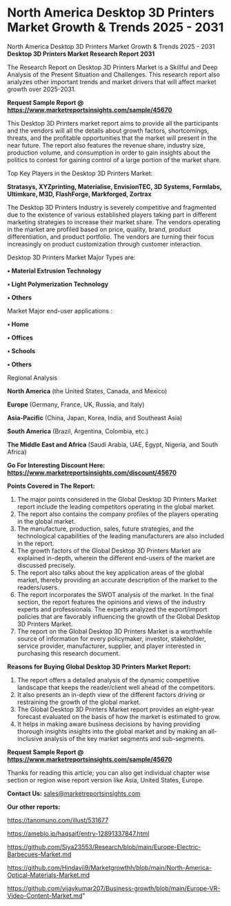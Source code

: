 # North America Desktop 3D Printers Market Growth & Trends 2025 - 2031
North America Desktop 3D Printers Market Growth & Trends 2025 - 2031
<strong>Desktop 3D Printers Market Research Report 2031</strong>

The Research Report on Desktop 3D Printers Market is a Skillful and Deep Analysis of the Present Situation and Challenges. This research report also analyzes other important trends and market drivers that will affect market growth over 2025-2031.

<strong>Request Sample Report @ <a href=https://www.marketreportsinsights.com/sample/45670>https://www.marketreportsinsights.com/sample/45670</a></strong>

This Desktop 3D Printers market report aims to provide all the participants and the vendors will all the details about growth factors, shortcomings, threats, and the profitable opportunities that the market will present in the near future. The report also features the revenue share, industry size, production volume, and consumption in order to gain insights about the politics to contest for gaining control of a large portion of the market share.

Top Key Players in the Desktop 3D Printers Market:

<strong>Stratasys, XYZprinting, Materialise, EnvisionTEC, 3D Systems, Formlabs, Ultimkare, M3D, FlashForge, Markforged, Zortrax</strong>

The Desktop 3D Printers Industry is severely competitive and fragmented due to the existence of various established players taking part in different marketing strategies to increase their market share. The vendors operating in the market are profiled based on price, quality, brand, product differentiation, and product portfolio. The vendors are turning their focus increasingly on product customization through customer interaction.

Desktop 3D Printers Market Major Types are:

<strong>•  Material Extrusion Technology

•  Light Polymerization Technology

•  Others</strong>

Market Major end-user applications :

<strong>•  Home

•  Offices

•  Schools

•  Others</strong>

Regional Analysis

</u><strong><b>North America</b></strong> (the United States, Canada, and Mexico)

<strong><b>Europe </b></strong>(Germany, France, UK, Russia, and Italy)

<strong><b>Asia-Pacific</b></strong> (China, Japan, Korea, India, and Southeast Asia)

<strong><b>South America</b></strong> (Brazil, Argentina, Colombia, etc.)

<strong><b>The Middle East and Africa</b></strong> (Saudi Arabia, UAE, Egypt, Nigeria, and South Africa)

<strong>Go For Interesting Discount Here: <a href=https://www.marketreportsinsights.com/discount/45670>https://www.marketreportsinsights.com/discount/45670</a></strong>

<strong>Points Covered in The Report:</strong>
<ol>
  <li>The major points considered in the Global Desktop 3D Printers Market report include the leading competitors operating in the global market.</li>
  <li>The report also contains the company profiles of the players operating in the global market.</li>
  <li>The manufacture, production, sales, future strategies, and the technological capabilities of the leading manufacturers are also included in the report.</li>
  <li>The growth factors of the Global Desktop 3D Printers Market are explained in-depth, wherein the different end-users of the market are discussed precisely.</li>
  <li>The report also talks about the key application areas of the global market, thereby providing an accurate description of the market to the readers/users.</li>
  <li>The report incorporates the SWOT analysis of the market. In the final section, the report features the opinions and views of the industry experts and professionals. The experts analyzed the export/import policies that are favorably influencing the growth of the Global Desktop 3D Printers Market.</li>
  <li>The report on the Global Desktop 3D Printers Market is a worthwhile source of information for every policymaker, investor, stakeholder, service provider, manufacturer, supplier, and player interested in purchasing this research document.</li>
</ol>
<strong>Reasons for Buying Global Desktop 3D Printers Market Report:</strong>

<ol>
  <li>The report offers a detailed analysis of the dynamic competitive landscape that keeps the reader/client well ahead of the competitors.</li>
  <li>It also presents an in-depth view of the different factors driving or restraining the growth of the global market.</li>
  <li>The Global Desktop 3D Printers Market report provides an eight-year forecast evaluated on the basis of how the market is estimated to grow.</li>
  <li>It helps in making aware business decisions by having providing thorough insights insights into the global market and by making an all-inclusive analysis of the key market segments and sub-segments.</li>
</ol>
<strong>Request Sample Report @ <a href=https://www.marketreportsinsights.com/sample/45670>https://www.marketreportsinsights.com/sample/45670</a></strong>


Thanks for reading this article; you can also get individual chapter wise section or region wise report version like Asia, United States, Europe.

<strong>Contact Us:</strong>
sales@marketreportsinsights.com

<strong>Our other reports:</strong>

<a href=https://tanomuno.com/illust/531677>https://tanomuno.com/illust/531677</a>

<a href=https://ameblo.jp/haqsaif/entry-12891337847.html>https://ameblo.jp/haqsaif/entry-12891337847.html</a>

<a href=https://github.com/Siya23553/Research/blob/main/Europe-Electric-Barbecues-Market.md>https://github.com/Siya23553/Research/blob/main/Europe-Electric-Barbecues-Market.md</a>

<a href=https://github.com/Hindavii9/Marketgrowthh/blob/main/North-America-Optical-Materials-Market.md>https://github.com/Hindavii9/Marketgrowthh/blob/main/North-America-Optical-Materials-Market.md</a>

<a href=https://github.com/vijaykumar207/Business-growth/blob/main/Europe-VR-Video-Content-Market.md>https://github.com/vijaykumar207/Business-growth/blob/main/Europe-VR-Video-Content-Market.md</a>"

